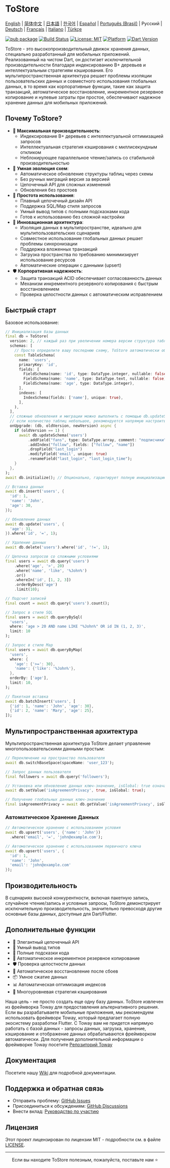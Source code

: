 # ToStore

[English](../../README.md) | [简体中文](README.zh-CN.md) | [日本語](README.ja.md) | [한국어](README.ko.md) | [Español](README.es.md) | [Português (Brasil)](README.pt-BR.md) | Русский | [Deutsch](README.de.md) | [Français](README.fr.md) | [Italiano](README.it.md) | [Türkçe](README.tr.md)

[![pub package](https://img.shields.io/pub/v/tostore.svg)](https://pub.dev/packages/tostore)
[![Build Status](https://github.com/tocreator/tostore/workflows/build/badge.svg)](https://github.com/tocreator/tostore/actions)
[![License: MIT](https://img.shields.io/badge/License-MIT-yellow.svg)](https://opensource.org/licenses/MIT)
[![Platform](https://img.shields.io/badge/Platform-Flutter-02569B?logo=flutter)](https://flutter.dev)
[![Dart Version](https://img.shields.io/badge/Dart-3.5+-00B4AB.svg?logo=dart)](https://dart.dev)

ToStore - это высокопроизводительный движок хранения данных, специально разработанный для мобильных приложений. Реализованный на чистом Dart, он достигает исключительной производительности благодаря индексированию B+ деревьев и интеллектуальным стратегиям кэширования. Его мультипространственная архитектура решает проблемы изоляции пользовательских данных и совместного использования глобальных данных, в то время как корпоративные функции, такие как защита транзакций, автоматическое восстановление, инкрементное резервное копирование и нулевые затраты при простое, обеспечивают надежное хранение данных для мобильных приложений.

## Почему ToStore?

- 🚀 **Максимальная производительность**: 
  - Индексирование B+ деревьев с интеллектуальной оптимизацией запросов
  - Интеллектуальная стратегия кэширования с миллисекундным откликом
  - Неблокирующее параллельное чтение/запись со стабильной производительностью
- 🔄 **Умная эволюция схем**: 
  - Автоматическое обновление структуры таблиц через схемы
  - Без ручных миграций версия за версией
  - Цепочечный API для сложных изменений
  - Обновления без простоев
- 🎯 **Простота использования**: 
  - Плавный цепочечный дизайн API
  - Поддержка SQL/Map стиля запросов
  - Умный вывод типов с полными подсказками кода
  - Готов к использованию без сложной настройки
- 🔄 **Инновационная архитектура**: 
  - Изоляция данных в мультипространстве, идеально для мультипользовательских сценариев
  - Совместное использование глобальных данных решает проблемы синхронизации
  - Поддержка вложенных транзакций
  - Загрузка пространства по требованию минимизирует использование ресурсов
  - Автоматические операции с данными (upsert)
- 🛡️ **Корпоративная надежность**: 
  - Защита транзакций ACID обеспечивает согласованность данных
  - Механизм инкрементного резервного копирования с быстрым восстановлением
  - Проверка целостности данных с автоматическим исправлением

## Быстрый старт

Базовое использование:

```dart
// Инициализация базы данных
final db = ToStore(
  version: 2, // каждый раз при увеличении номера версии структура таблицы в schemas будет автоматически создана или обновлена
  schemas: [
    // Просто определите вашу последнюю схему, ToStore автоматически обрабатывает обновление
    const TableSchema(
      name: 'users',
      primaryKey: 'id',
      fields: [
        FieldSchema(name: 'id', type: DataType.integer, nullable: false),
        FieldSchema(name: 'name', type: DataType.text, nullable: false),
        FieldSchema(name: 'age', type: DataType.integer),
      ],
      indexes: [
        IndexSchema(fields: ['name'], unique: true),
      ],
    ),
  ],
  // сложные обновления и миграции можно выполнить с помощью db.updateSchema
  // если количество таблиц небольшое, рекомендуется напрямую настроить структуру в schemas для автоматического обновления
  onUpgrade: (db, oldVersion, newVersion) async {
    if (oldVersion == 1) {
      await db.updateSchema('users')
          .addField("fans", type: DataType.array, comment: "подписчики")
          .addIndex("follow", fields: ["follow", "name"])
          .dropField("last_login")
          .modifyField('email', unique: true)
          .renameField("last_login", "last_login_time");
    }
  },
);
await db.initialize(); // Опционально, гарантирует полную инициализацию базы данных перед операциями

// Вставка данных
await db.insert('users', {
  'id': 1,
  'name': 'John',
  'age': 30,
});

// Обновление данных
await db.update('users', {
  'age': 31,
}).where('id', '=', 1);

// Удаление данных
await db.delete('users').where('id', '!=', 1);

// Цепочка запросов со сложными условиями
final users = await db.query('users')
    .where('age', '>', 20)
    .where('name', 'like', '%John%')
    .or()
    .whereIn('id', [1, 2, 3])
    .orderByDesc('age')
    .limit(10);

// Подсчет записей
final count = await db.query('users').count();

// Запрос в стиле SQL
final users = await db.queryBySql(
  'users',
  where: 'age > 20 AND name LIKE "%John%" OR id IN (1, 2, 3)',
  limit: 10
);

// Запрос в стиле Map
final users = await db.queryByMap(
  'users',
  where: {
    'age': {'>=': 30},
    'name': {'like': '%John%'},
  },
  orderBy: ['age'],
  limit: 10,
);

// Пакетная вставка
await db.batchInsert('users', [
  {'id': 1, 'name': 'John', 'age': 30},
  {'id': 2, 'name': 'Mary', 'age': 25},
]);
```

## Мультипространственная архитектура

Мультипространственная архитектура ToStore делает управление многопользовательскими данными простым:

```dart
// Переключение на пространство пользователя
await db.switchBaseSpace(spaceName: 'user_123');

// Запрос данных пользователя
final followers = await db.query('followers');

// Установка или обновление данных ключ-значение, isGlobal: true означает глобальные данные
await db.setValue('isAgreementPrivacy', true, isGlobal: true);

// Получение глобальных данных ключ-значение
final isAgreementPrivacy = await db.getValue('isAgreementPrivacy', isGlobal: true);
```


### Автоматическое Хранение Данных

```dart
// Автоматическое хранение с использованием условия
await db.upsert('users', {'name': 'John'})
  .where('email', '=', 'john@example.com');

// Автоматическое хранение с использованием первичного ключа
await db.upsert('users', {
  'id': 1,
  'name': 'John',
  'email': 'john@example.com'
});
``` 

## Производительность

В сценариях высокой конкурентности, включая пакетную запись, случайное чтение/запись и условные запросы, ToStore демонстрирует исключительную производительность, значительно превосходя другие основные базы данных, доступные для Dart/Flutter.

## Дополнительные функции

- 💫 Элегантный цепочечный API
- 🎯 Умный вывод типов
- 📝 Полные подсказки кода
- 🔐 Автоматическое инкрементное резервное копирование
- 🛡️ Проверка целостности данных
- 🔄 Автоматическое восстановление после сбоев
- 📦 Умное сжатие данных
- 📊 Автоматическая оптимизация индексов
- 💾 Многоуровневая стратегия кэширования

Наша цель - не просто создать еще одну базу данных. ToStore извлечен из фреймворка Toway для предоставления альтернативного решения. Если вы разрабатываете мобильные приложения, мы рекомендуем использовать фреймворк Toway, который предлагает полную экосистему разработки Flutter. С Toway вам не придется напрямую работать с базой данных - запросы данных, загрузка, хранение, кэширование и отображение данных обрабатываются фреймворком автоматически.
Для получения дополнительной информации о фреймворке Toway посетите [Репозиторий Toway](https://github.com/tocreator/toway)

## Документация

Посетите нашу [Wiki](https://github.com/tocreator/tostore) для подробной документации.

## Поддержка и обратная связь

- Отправить проблему: [GitHub Issues](https://github.com/tocreator/tostore/issues)
- Присоединиться к обсуждениям: [GitHub Discussions](https://github.com/tocreator/tostore/discussions)
- Внести вклад: [Руководство по участию](CONTRIBUTING.md)

## Лицензия

Этот проект лицензирован по лицензии MIT - подробности см. в файле [LICENSE](LICENSE).

---

<p align="center">Если вы находите ToStore полезным, пожалуйста, поставьте нам ⭐️</p> 
